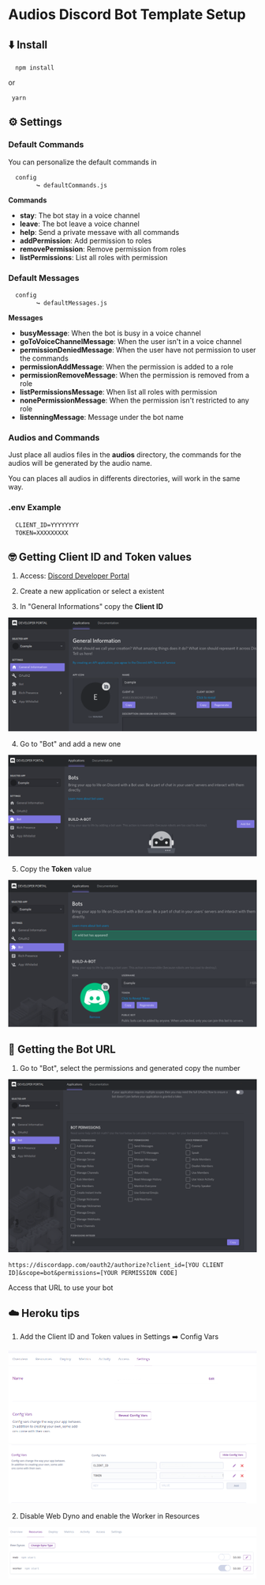 # Audios Discord Bot Template Setup

## ⬇️ Install

```
  npm install
```

or

```
 yarn
```

## ⚙️ Settings

### Default Commands

You can personalize the default commands in

```
  config
        ↪️ defaultCommands.js
```

**Commands**

- **stay**: The bot stay in a voice channel
- **leave**: The bot leave a voice channel
- **help**: Send a private messave with all commands
- **addPermission**: Add permission to roles
- **removePermission**: Remove permission from roles
- **listPermissions**: List all roles with permission

### Default Messages

```
  config
        ↪️ defaultMessages.js
```

**Messages**

- **busyMessage**: When the bot is busy in a voice channel
- **goToVoiceChannelMessage**: When the user isn't in a voice channel
- **permissionDeniedMessage**: When the user have not permission to user the commands
- **permissionAddMessage**: When the permission is added to a role
- **permissionRemoveMessage**: When the permission is removed from a role
- **listPermissionsMessage**: When list all roles with permission
- **nonePermissionMessage**: When the permission isn't restricted to any role
- **listenningMessage**: Message under the bot name

### Audios and Commands

Just place all audios files in the **audios** directory, the commands for the audios will be generated by the audio name.

You can places all audios in differents directories, will work in the same way.

### .env Example

```
  CLIENT_ID=YYYYYYYY
  TOKEN=XXXXXXXXX
```

## :nerd_face: Getting Client ID and Token values

1. Access: [Discord Developer Portal](https://discordapp.com/developers/applications/)

2. Create a new application or select a existent

3. In "General Informations" copy the **Client ID**

![Getting Client ID](./images/client_id.png)

4. Go to "Bot" and add a new one

![Adding a bot](./images/bot.png)

5. Copy the **Token** value

![Getting Token](./images/token.png)

## :link: Getting the Bot URL

1. Go to "Bot", select the permissions and generated copy the number

![Generating the permissions number](./images/permission.png)

```
https://discordapp.com/oauth2/authorize?client_id=[YOU CLIENT ID]&scope=bot&permissions=[YOUR PERMISSION CODE]
```

Access that URL to use your bot

## :cloud: Heroku tips

1. Add the Client ID and Token values in Settings ➡️ Config Vars

![Heroku Settings](./images/heroku-vars.png)
![Heroku Settings config vars](./images/heroku-vars2.png)

2. Disable Web Dyno and enable the Worker in Resources

![Heroku Resources](./images/heroku-res.png)
